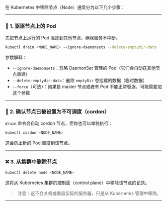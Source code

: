 在 Kubernetes 中移除节点（Node）通常分为以下几个步骤：

------

### 🚧 **1. 驱逐节点上的 Pod**

先把节点上运行的 Pod 驱逐到其他节点，确保服务不中断。

```bash
kubectl drain <NODE_NAME> --ignore-daemonsets --delete-emptydir-data
```

参数解释：

- `--ignore-daemonsets`：忽略 DaemonSet 管理的 Pod（它们会自动在其他节点重建）
- `--delete-emptydir-data`：删除 `emptyDir` 卷挂载的数据（临时数据）
- `--force`（可选）：如果是 master 节点或者有 Pod 不能正常驱逐，可能需要加这个参数

------

### 🧯 **2. 确认节点已被设置为不可调度（cordon）**

`drain` 命令会自动 cordon 节点，但你也可以单独执行：

```bash
kubectl cordon <NODE_NAME>
```

这会防止新的 Pod 调度到该节点。

------

### ❌ **3. 从集群中删除节点**

```bash
kubectl delete node <NODE_NAME>
```

这将从 Kubernetes 集群的控制面（control plane）中移除该节点的记录。

> 注意：这不会关机或重启实际的服务器，只是从 Kubernetes 管理中移除。

------

